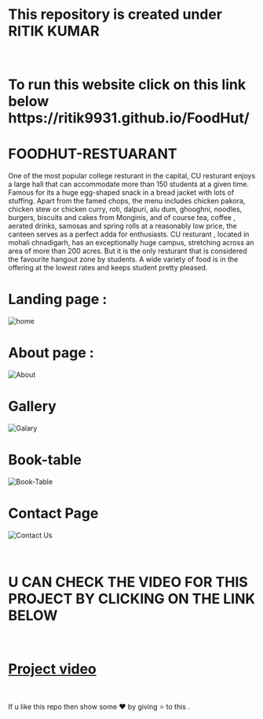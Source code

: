 # This repository is created under  RITIK KUMAR 
<br>
<h1>
To run this website  click on this link below <br>
 https://ritik9931.github.io/FoodHut/
</h1>

#  FOODHUT-RESTUARANT 

One of the most popular college resturant in the capital, CU resturant enjoys a large hall that can accommodate more than 150 students at a given time. Famous for its a huge egg-shaped snack in a bread jacket with lots of stuffing. Apart from the famed chops, the menu includes chicken pakora, chicken stew or chicken curry, roti, dalpuri, alu dum, ghooghni, noodles, burgers, biscuits and cakes from Monginis, and of course tea, coffee , aerated drinks, samosas and spring rolls at a reasonably low price, the canteen serves as a perfect adda for enthusiasts. CU resturant , located in mohali chnadigarh, has an exceptionally huge campus, stretching across an area of more than 200 acres. But it is the only resturant that is considered the favourite hangout zone by students. A wide variety of food is in the offering at the lowest rates and keeps student pretty pleased.

# Landing page : 

![home](https://user-images.githubusercontent.com/87005719/179416013-87c7b844-bb5b-4e1f-a27c-85eb4da641a5.png)


# About page :
![About](https://user-images.githubusercontent.com/87005719/179415787-3ff0026b-9203-4d63-a549-dd7dfdb6f7db.png)


# Gallery 

![Galary](https://user-images.githubusercontent.com/87005719/179416096-b86232ef-527b-42bc-a87f-4448e90fc88a.png)



# Book-table

![Book-Table](https://user-images.githubusercontent.com/87005719/179416110-2ee14878-b62b-4f80-829d-726df7b7c267.png)



# Contact Page 

![Contact Us](https://user-images.githubusercontent.com/87005719/179416121-d3b70198-feb8-4950-b319-75def2975c08.png)


<br>

# U CAN CHECK THE VIDEO FOR THIS PROJECT BY CLICKING ON THE LINK BELOW
<br>

# [Project video](https://youtu.be/AnqDyx7UWPk)

<br>

If u like this repo  then  show some ❤️ by giving ⭐ to this  . 
